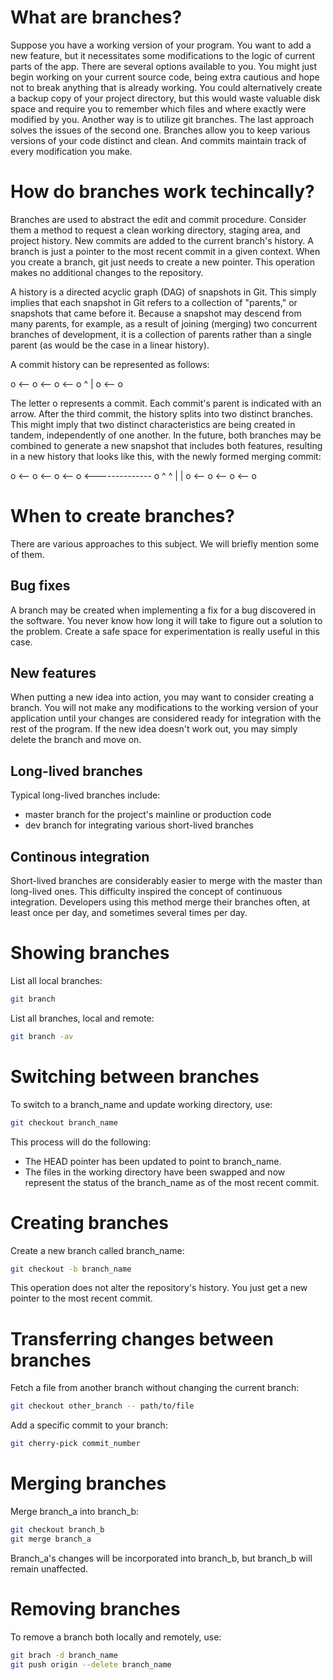 <h1>What are branches?</h1>
Suppose you have a working  version of your program. You want to add a new feature, but it necessitates some modifications to the logic of current parts of the app. There are several options available to you. You might just begin working on your current source code, being extra cautious and hope not to break anything that is already working. You could alternatively create a backup copy of your project directory, but this would waste valuable disk space and require you to remember which files and where exactly were modified by you. Another way is to utilize git branches. The last approach solves the issues of the second one. Branches allow you to keep various versions of your code distinct and clean. And commits maintain track of every modification you make. 

<h1>How do branches work techincally?</h1>
Branches are used to abstract the edit and commit procedure. Consider them a method to request a clean working directory, staging area, and project history. New commits are added to the current branch's history. A branch is just a pointer to the most recent commit in a given context. When you create a branch, git just needs to create a new pointer. This operation makes no additional changes to the repository. 

A history is a directed acyclic graph (DAG) of snapshots in Git. This simply implies that each snapshot in Git refers to a collection of "parents," or snapshots that came before it. Because a snapshot may descend from many parents, for example, as a result of joining (merging) two concurrent branches of development, it is a collection of parents rather than a single parent (as would be the case in a linear history).

A commit history can be represented as follows: 

o <-- o <-- o <-- o 
                  ^
                  |
                  o <-- o

The letter o represents a commit. Each commit's parent is indicated with an arrow. After the third commit, the history splits into two distinct branches. This might imply that two distinct characteristics are being created in tandem, independently of one another. In the future, both branches may be combined to generate a new snapshot that includes both features, resulting in a new history that looks like this, with the newly formed merging commit: 

o <-- o <-- o <-- o <-------------- o
                  ^                 ^
                  |                 |
                  o <-- o <-- o <-- o

<h1>When to create branches?</h1>

There are various approaches to this subject. We will briefly mention some of them.

<h2>Bug fixes</h2>
A branch may be created when implementing a fix for a bug discovered in the software. You never know how long it will take to figure out a solution to the problem. Create a safe space for experimentation is really useful in this case.

<h2>New features</h2>
When putting a new idea into action, you may want to consider creating a branch. You will not make any modifications to the working version of your application until your changes are considered ready for integration with the rest of the program. If the new idea doesn't work out, you may simply delete the branch and move on. 

<h2>Long-lived branches</h2>

Typical long-lived branches include: 
* master branch for the project's mainline or production code 
* dev branch for integrating various short-lived branches 

<h2>Continous integration</h2>
Short-lived branches are considerably easier to merge with the master than long-lived ones. This difficulty inspired the concept of continuous integration. Developers using this method merge their branches often, at least once per day, and sometimes several times per day. 

<h1>Showing branches</h1>

List all local branches:

```bash
git branch
```

List all branches, local and remote:

```bash
git branch -av
```

<h1>Switching between branches</h1>

To switch to a branch_name and update working directory, use:

```bash
git checkout branch_name
```

This process will do the following:

* The HEAD pointer has been updated to point to branch_name.
* The files in the working directory have been swapped and now represent the status of the branch_name as of the most recent commit. 

<h1>Creating branches</h1>

Create a new branch called branch_name:

```bash
git checkout -b branch_name
```

This operation does not alter the repository's history. You just get a new pointer to the most recent commit. 

<h1>Transferring changes between branches</h1>

Fetch a file from another branch without changing the current branch:

```bash
git checkout other_branch -- path/to/file 
```

Add a specific commit to your branch:

```bash
git cherry-pick commit_number
```

<h1>Merging branches</h1>

Merge branch_a into branch_b:

```bash
git checkout branch_b
git merge branch_a
```

Branch_a's changes will be incorporated into branch_b, but branch_b will remain unaffected.

<h1>Removing branches</h1>

To remove a branch both locally and remotely, use:

```bash
git brach -d branch_name
git push origin --delete branch_name
```
